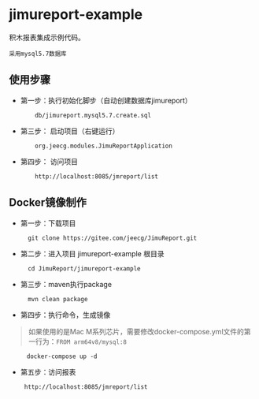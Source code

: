 # jimureport-example

积木报表集成示例代码。

```
采用mysql5.7数据库
```




使用步骤
-----------------------------------

-  第一步：执行初始化脚步（自动创建数据库jimureport）

           db/jimureport.mysql5.7.create.sql
           
-  第三步： 启动项目（右键运行）

           org.jeecg.modules.JimuReportApplication
           
-  第四步： 访问项目

           http://localhost:8085/jmreport/list
           




Docker镜像制作
-----------------------------------

-  第一步：下载项目

         git clone https://gitee.com/jeecg/JimuReport.git

-  第二步：进入项目 jimureport-example 根目录

         cd JimuReport/jimureport-example
	
-  第三步：maven执行package

         mvn clean package
		 
-  第四步：执行命令，生成镜像

>如果使用的是Mac M系列芯片，需要修改docker-compose.yml文件的第一行为：```FROM arm64v8/mysql:8```

         docker-compose up -d
		 
-  第五步：访问报表

        http://localhost:8085/jmreport/list

